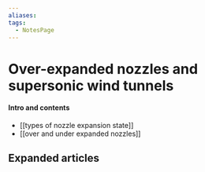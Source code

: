 ```yaml
---
aliases: 
tags:
  - NotesPage
---
```


# Over-expanded nozzles and supersonic wind tunnels

#### Intro and contents
- [[types of nozzle expansion state]]
- [[over and under  expanded nozzles]] 


## Expanded articles
